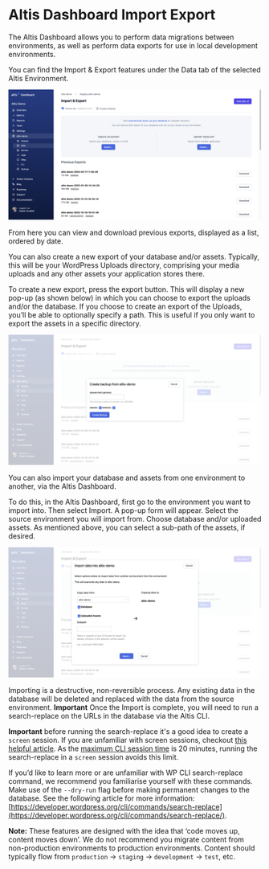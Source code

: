 # Altis Dashboard Import Export

The Altis Dashboard allows you to perform data migrations between environments, as well as perform data exports for use in local development environments.

You can find the Import & Export features under the Data tab of the selected Altis Environment.

![import export view](../assets/import-export-view.png)

From here you can view and download previous exports, displayed as a list, ordered by date. 

You can also create a new export of your database and/or assets. Typically, this will be your WordPress Uploads directory, comprising your media uploads and any other assets your application stores there.

To create a new export, press the export button. This will display a new pop-up (as shown below) in which you can choose to export the uploads and/or the database. If you choose to create an export of the Uploads, you’ll be able to optionally specify a path. This is useful if you only want to export the assets in a specific directory.

![export modal](../assets/export-modal.png)

You can also import your database and assets from one environment to another, via the Altis Dashboard.

To do this, in the Altis Dashboard, first go to the environment you want to import into. Then select Import. A pop-up form will appear. Select the source environment you will import from. Choose database and/or uploaded assets. As mentioned above, you can select a sub-path of the assets, if desired.

![import modal](../assets/import-modal.png)

Importing is a destructive, non-reversible process. Any existing data in the database will be deleted and replaced with the data from the source environment. **Important** Once the Import is complete, you will need to run a search-replace on the URLs in the database via the Altis CLI. 

**Important** before running the search-replace it's a good idea to create a `screen` session. If you are unfamiliar with screen sessions, checkout [this helpful article](https://linuxize.com/post/how-to-use-linux-screen/#starting-linux-screen). As the [maximum CLI session time](https://docs.altis-dxp.com/cloud/dashboard/cli/#limitations) is 20 minutes, running the search-replace in a `screen` session avoids this limit.

If you’d like to learn more or are unfamiliar with WP CLI search-replace command, we recommend you  familiarise yourself with these commands. Make use of the `--dry-run` flag before making permanent changes to the database. See the following article for more information: [https://developer.wordpress.org/cli/commands/search-replace](https://developer.wordpress.org/cli/commands/search-replace/).

**Note:** These features are designed with the idea that ‘code moves up, content moves down’. We do not recommend you migrate content from non-production environments to production environments. Content should typically flow from `production` -> `staging` -> `development` -> `test`, etc.
